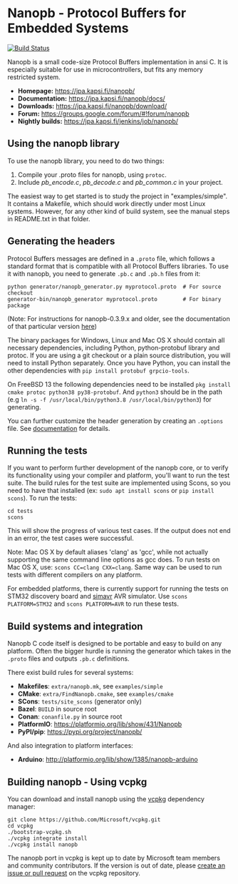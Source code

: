 Nanopb - Protocol Buffers for Embedded Systems
==============================================

[![Build Status](https://travis-ci.com/nanopb/nanopb.svg?branch=master)](https://travis-ci.com/nanopb/nanopb)

Nanopb is a small code-size Protocol Buffers implementation in ansi C. It is
especially suitable for use in microcontrollers, but fits any memory
restricted system.

* **Homepage:** https://jpa.kapsi.fi/nanopb/
* **Documentation:** https://jpa.kapsi.fi/nanopb/docs/
* **Downloads:** https://jpa.kapsi.fi/nanopb/download/
* **Forum:** https://groups.google.com/forum/#!forum/nanopb
* **Nightly builds:** https://jpa.kapsi.fi/jenkins/job/nanopb/


Using the nanopb library
------------------------
To use the nanopb library, you need to do two things:

1. Compile your .proto files for nanopb, using `protoc`.
2. Include *pb_encode.c*, *pb_decode.c* and *pb_common.c* in your project.

The easiest way to get started is to study the project in "examples/simple".
It contains a Makefile, which should work directly under most Linux systems.
However, for any other kind of build system, see the manual steps in
README.txt in that folder.


Generating the headers
----------------------
Protocol Buffers messages are defined in a `.proto` file, which follows a standard
format that is compatible with all Protocol Buffers libraries. To use it with nanopb,
you need to generate `.pb.c` and `.pb.h` files from it:

    python generator/nanopb_generator.py myprotocol.proto  # For source checkout
    generator-bin/nanopb_generator myprotocol.proto        # For binary package

(Note: For instructions for nanopb-0.3.9.x and older, see the documentation
of that particular version [here](https://github.com/nanopb/nanopb/blob/maintenance_0.3/README.md))

The binary packages for Windows, Linux and Mac OS X should contain all necessary
dependencies, including Python, python-protobuf library and protoc. If you are
using a git checkout or a plain source distribution, you will need to install
Python separately. Once you have Python, you can install the other dependencies
with `pip install protobuf grpcio-tools`.

On FreeBSD 13 the following dependencies need to be installed `pkg install cmake protoc python38 py38-protobuf`.
And `python3` should be in the path (e.g `ln -s -f /usr/local/bin/python3.8 /usr/local/bin/python3`) for generating.

You can further customize the header generation by creating an `.options` file.
See [documentation](https://jpa.kapsi.fi/nanopb/docs/concepts.html#modifying-generator-behaviour) for details.


Running the tests
-----------------
If you want to perform further development of the nanopb core, or to verify
its functionality using your compiler and platform, you'll want to run the
test suite. The build rules for the test suite are implemented using Scons,
so you need to have that installed (ex: `sudo apt install scons` or `pip install scons`).
To run the tests:

    cd tests
    scons

This will show the progress of various test cases. If the output does not
end in an error, the test cases were successful.

Note: Mac OS X by default aliases 'clang' as 'gcc', while not actually
supporting the same command line options as gcc does. To run tests on
Mac OS X, use: `scons CC=clang CXX=clang`. Same way can be used to run
tests with different compilers on any platform.

For embedded platforms, there is currently support for running the tests
on STM32 discovery board and [simavr](https://github.com/buserror/simavr)
AVR simulator. Use `scons PLATFORM=STM32` and `scons PLATFORM=AVR` to run
these tests.


Build systems and integration
-----------------------------
Nanopb C code itself is designed to be portable and easy to build
on any platform. Often the bigger hurdle is running the generator which
takes in the `.proto` files and outputs `.pb.c` definitions.

There exist build rules for several systems:

* **Makefiles**: `extra/nanopb.mk`, see `examples/simple`
* **CMake**: `extra/FindNanopb.cmake`, see `examples/cmake`
* **SCons**: `tests/site_scons` (generator only)
* **Bazel**: `BUILD` in source root
* **Conan**: `conanfile.py` in source root
* **PlatformIO**: https://platformio.org/lib/show/431/Nanopb
* **PyPI/pip**: https://pypi.org/project/nanopb/

And also integration to platform interfaces:

* **Arduino**: http://platformio.org/lib/show/1385/nanopb-arduino

Building nanopb - Using vcpkg
-----------------------------

You can download and install nanopb using the [vcpkg](https://github.com/Microsoft/vcpkg) dependency manager:

    git clone https://github.com/Microsoft/vcpkg.git
    cd vcpkg
    ./bootstrap-vcpkg.sh
    ./vcpkg integrate install
    ./vcpkg install nanopb

The nanopb port in vcpkg is kept up to date by Microsoft team members and community contributors. If the version is out of date, please [create an issue or pull request](https://github.com/Microsoft/vcpkg) on the vcpkg repository.
